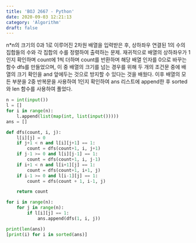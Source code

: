 ```yaml
---
title: 'BOJ 2667 - Python'
date: 2020-09-03 12:21:13
category: 'Algorithm'
draft: false
---
```

n*n의 크기의 0과 1로 이루어진 2차원 배열을 입력받은 후, 상하좌우 연결된 1의 수의 집합들의 수와 각 집합의 수를 정렬하여 출력하는 문제. 재귀적으로 배열의 상하좌우가 1인지 확인하며 count에 1씩 더하며 count를 반환하며 해당 배열 인자를 0으로 바꾸는 함수 dfs를 만들었으며, 이 중 배열의 크기를 넘는 경우를 위해 두 개의 조건문 중에 배열의 크기 확인을 and 앞에두는 것으로 방지할 수 있다는 것을 배웠다. 이후 배열의 모든 부분을 2중 반복문을 사용하여 1인지 확인하여 ans 리스트에 append한 후 sorted와 len 함수를 사용하여 풀었다.
```python
n = int(input())
l = []
for i in range(n):
    l.append(list(map(int, list(input()))))
ans = []

def dfs(count, i, j):
    l[i][j] = 0
    if j+1 < n and l[i][j+1] == 1:
        count = dfs(count+1, i, j+1)
    if j-1 >= 0 and l[i][j-1] == 1:
        count = dfs(count+1, i, j-1)
    if i+1 < n and l[i+1][j] == 1:
        count = dfs(count+1, i+1, j)
    if i-1 >= 0 and l[i-1][j] == 1:
        count = dfs(count + 1, i-1, j)

    return count

for i in range(n):
    for j in range(n):
        if l[i][j] == 1:
            ans.append(dfs(1, i, j))

print(len(ans))
[print(i) for i in sorted(ans)]

```